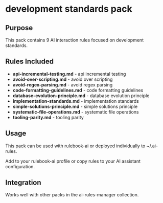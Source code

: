 # development standards pack

## Purpose

This pack contains 9 AI interaction rules focused on development standards.

## Rules Included

- **api-incremental-testing.md** - api incremental testing
- **avoid-over-scripting.md** - avoid over scripting
- **avoid-regex-parsing.md** - avoid regex parsing
- **code-formatting-guidelines.md** - code formatting guidelines
- **database-evolution-principle.md** - database evolution principle
- **implementation-standards.md** - implementation standards
- **simple-solutions-principle.md** - simple solutions principle
- **systematic-file-operations.md** - systematic file operations
- **tooling-parity.md** - tooling parity

## Usage

This pack can be used with rulebook-ai or deployed individually to ~/.ai-rules.

Add to your rulebook-ai profile or copy rules to your AI assistant configuration.

## Integration

Works well with other packs in the ai-rules-manager collection.
